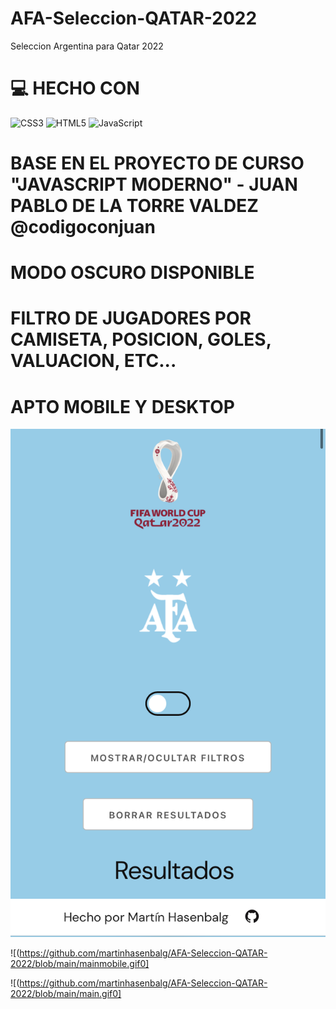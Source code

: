 # AFA-Seleccion-QATAR-2022
Seleccion Argentina para Qatar 2022

# 💻 HECHO CON
![CSS3](https://img.shields.io/badge/css3-%231572B6.svg?style=for-the-badge&logo=css3&logoColor=white) ![HTML5](https://img.shields.io/badge/html5-%23E34F26.svg?style=for-the-badge&logo=html5&logoColor=white) ![JavaScript](https://img.shields.io/badge/javascript-%23323330.svg?style=for-the-badge&logo=javascript&logoColor=%23F7DF1E) 

# BASE EN EL PROYECTO DE CURSO "JAVASCRIPT MODERNO" - JUAN PABLO DE LA TORRE VALDEZ @codigoconjuan

# MODO OSCURO DISPONIBLE

# FILTRO DE JUGADORES POR CAMISETA, POSICION, GOLES, VALUACION, ETC...

# APTO MOBILE Y DESKTOP

![](https://github.com/martinhasenbalg/AFA-Seleccion-QATAR-2022/blob/main/portada.png)

![(https://github.com/martinhasenbalg/AFA-Seleccion-QATAR-2022/blob/main/mainmobile.gif0]

![(https://github.com/martinhasenbalg/AFA-Seleccion-QATAR-2022/blob/main/main.gif0]
